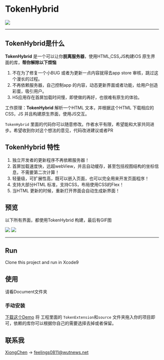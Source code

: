 # TokenHybrid

![](http://ou3yprhbt.bkt.clouddn.com/hybridBanner.png)

------------------------
## TokenHybrid是什么

**TokenHybrid** 是一个可以让你**脱离服务器**，使用HTML,CSS,JS构建iOS 原生界面的库，**帮你解除以下烦恼**

1. 不在为了修复一个小BUG 或者为更新一点内容就得去app store 审核，跳过这个漫长的过程。
2. 不再依赖服务器，自己控制app 的内容，动态更新界面或者功能，给用户创造彩蛋，吸引用户。
3. H5应用存在首屏加载时间慢，即使做的再好，也很难有原生的体验。

工作原理：**TokenHybrid** 解析一个HTML 文本，并根据这个HTML 下载相应的CSS，JS 并且构建原生界面，使用JS交互。

`TokenHybrid` 里面的代码你可以随意修改。作者水平有限，希望能和大家共同进步。希望收到你对这个想法的意见，代码改进建议或者PR


## TokenHybrid 特性

1. 独立开发者的更新程序不再依赖服务器！
2. 首屏加载速度快，远超webView，并且自动缓存，甚至包括视图结构的坐标信息，不需要第二次计算！
2. 轻量级，可扩展性高，既可以嵌入页面，也可以完全用来开发页面程序！
3. 支持大部分HTML 标准，支持CSS，布局使用CSS的Flex！
4. 当HTML 更新的时候，重新打开界面会自动生成新界面！

## 预览
以下所有界面，都使用TokenHybrid 构建，最后有GIF图

![](http://ou3yprhbt.bkt.clouddn.com/tokenhybrid.png)
![](https://raw.githubusercontent.com/cx478815108/TokenHybrid/master/screenshots/example.gif)


------------------------

## Run

Clone this project and run in Xcode9

## 使用
请看Document文件夹

### 手动安装

[下载这个Demo](https://github.com/cx478815108/TokenHybrid/archive/master.zip) 将 工程里面的 `TokenExtension`和`source` 文件夹拖入你的项目即可，依赖的库你可以根据你自己的需要选择去掉或者保留。

## 联系我

[XiongChen](mailto:feelings0811@wutnews.net) -> feelings0811@wutnews.net


